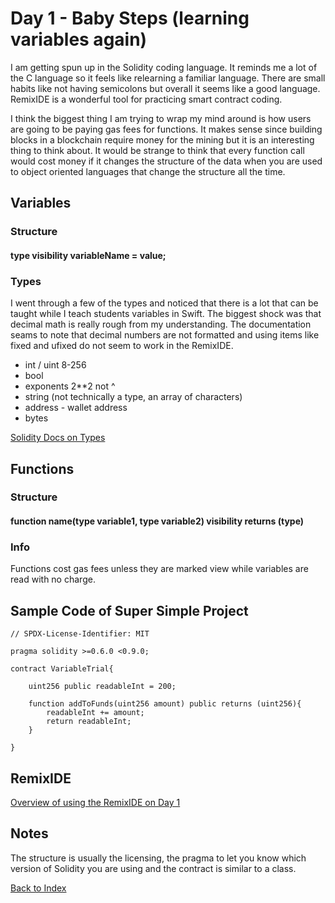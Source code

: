 # Day 1 - Baby Steps (learning variables again)
I am getting spun up in the Solidity coding language.  It reminds me a lot of the C language so it feels like relearning a familiar language. There are small habits like not having semicolons but overall it seems like a good language. RemixIDE is a wonderful tool for practicing smart contract coding.

I think the biggest thing I am trying to wrap my mind around is how users are going to be paying gas fees for functions.  It makes sense since building blocks in a blockchain require money for the mining but it is an interesting thing to think about.  It would be strange to think that every function call would cost money if it changes the structure of the data when you are used to object oriented languages that change the structure all the time.   

## Variables
### Structure
#### type visibility variableName = value;

### Types
I went through a few of the types and noticed that there is a lot that can be taught while I teach students variables in Swift.  The biggest shock was that decimal math is really rough from my understanding.  The documentation seams to note that decimal numbers are not formatted and using items like fixed and ufixed do not seem to work in the RemixIDE.

* int / uint 8-256
* bool
* exponents 2**2 not ^
* string (not technically a type, an array of characters)
* address - wallet address
* bytes

[Solidity Docs on Types](https://docs.soliditylang.org/en/v0.8.11/types.html)

## Functions
### Structure
#### function name(type variable1, type variable2) visibility returns (type)

### Info
Functions cost gas fees unless they are marked view while variables are read with no charge.

## Sample Code of Super Simple Project
```solidity
// SPDX-License-Identifier: MIT

pragma solidity >=0.6.0 <0.9.0;

contract VariableTrial{

    uint256 public readableInt = 200;

    function addToFunds(uint256 amount) public returns (uint256){
        readableInt += amount;
        return readableInt;
    }

}
```

## RemixIDE
[Overview of using the RemixIDE on Day 1](https://www.youtube.com/watch?v=B0BDi7J5DTI)

## Notes
The structure is usually the licensing, the pragma to let you know which version of Solidity you are using and the contract is similar to a class.

[Back to Index](https://github.com/JeremySkrdlant/SolidityReflection)
